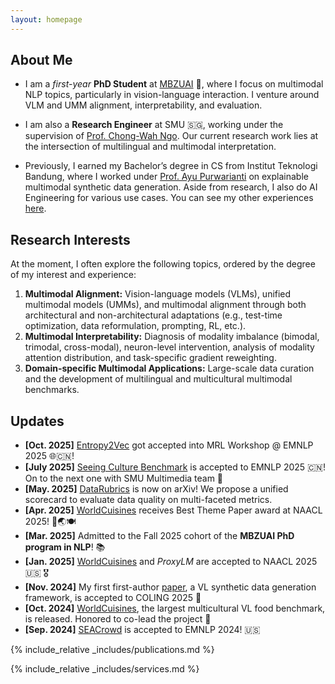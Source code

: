 ```yaml
---
layout: homepage
---
```


## About Me

- I am a _first-year_ **PhD Student** at [MBZUAI](https://mbzuai.ac.ae/) 🤖, where I focus on multimodal NLP topics, particularly in vision-language interaction. I venture around VLM and UMM alignment, interpretability, and evaluation.

- I am also a **Research Engineer** at SMU 🇸🇬, working under the supervision of [Prof. Chong-Wah Ngo](https://scholar.google.com/citations?user=HM39HrUAAAAJ&hl=en). Our current research work lies at the intersection of multilingual and multimodal interpretation. 

- Previously, I earned my Bachelor’s degree in CS from Institut Teknologi Bandung, where I worked under [Prof. Ayu Purwarianti](https://scholar.google.com/citations?user=8jUro_cAAAAJ&hl=en) on explainable multimodal synthetic data generation. Aside from research, I also do AI Engineering for various use cases. You can see my other experiences [here](https://www.linkedin.com/in/patrickamadeus/).

## Research Interests

At the moment, I often explore the following topics, ordered by the degree of my interest and experience:
1. **Multimodal Alignment:** Vision-language models (VLMs), unified multimodal models (UMMs), and multimodal alignment through both architectural and non-architectural adaptations (e.g., test-time optimization, data reformulation, prompting, RL, etc.).
2. **Multimodal Interpretability:** Diagnosis of modality imbalance (bimodal, trimodal, cross-modal), neuron-level intervention, analysis of modality attention distribution, and task-specific gradient reweighting.
3. **Domain-specific Multimodal Applications:** Large-scale data curation and the development of multilingual and multicultural multimodal benchmarks.

## Updates

- **[Oct. 2025]** [Entropy2Vec](https://arxiv.org/abs/2509.05060) got accepted into MRL Workshop @ EMNLP 2025 🌐🇨🇳!
- **[July 2025]** [Seeing Culture Benchmark](https://seeingculture-benchmark.github.io) is accepted to EMNLP 2025 🇨🇳! On to the next one with SMU Multimedia team 💪
- **[May. 2025]** [DataRubrics](https://arxiv.org/abs/2506.01789) is now on arXiv! We propose a unified scorecard to evaluate data quality on multi-faceted metrics.
- **[Apr. 2025]** [WorldCuisines](https://worldcuisines.github.io/) receives Best Theme Paper award at NAACL 2025! 🎉🌏🍽️  
- **[Mar. 2025]** Admitted to the Fall 2025 cohort of the **MBZUAI PhD program in NLP**! 📚
- **[Jan. 2025]** [WorldCuisines](https://worldcuisines.github.io/) and *ProxyLM* are accepted to NAACL 2025 🇺🇸 🎖️  
- **[Nov. 2024]** My first first-author [paper](https://arxiv.org/abs/2409.14785), a VL synthetic data generation framework, is accepted to COLING 2025 🎉  
- **[Oct. 2024]** [WorldCuisines](https://worldcuisines.github.io/), the largest multicultural VL food benchmark, is released. Honored to co-lead the project 🥘  
- **[Sep. 2024]** [SEACrowd](https://arxiv.org/abs/2406.10118) is accepted to EMNLP 2024! 🇺🇸

{% include_relative _includes/publications.md %}

{% include_relative _includes/services.md %}
